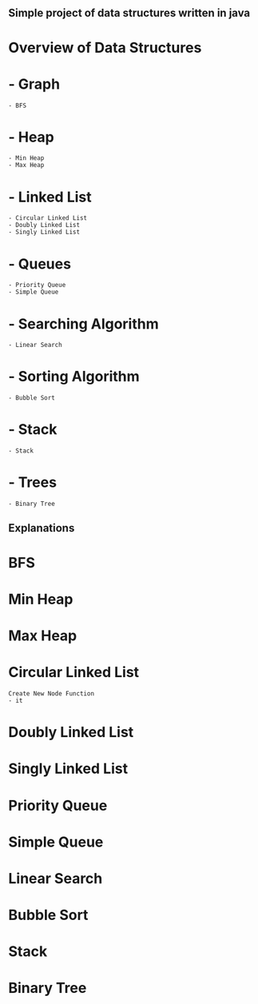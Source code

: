 ## Simple project of data structures written in java

# Overview of Data Structures
# - Graph
    - BFS
# - Heap
    - Min Heap
    - Max Heap
# - Linked List
    - Circular Linked List
    - Doubly Linked List
    - Singly Linked List
# - Queues
    - Priority Queue
    - Simple Queue
# - Searching Algorithm
    - Linear Search
# - Sorting Algorithm
    - Bubble Sort
# - Stack
    - Stack
# - Trees
    - Binary Tree

## Explanations
# BFS
# Min Heap
# Max Heap
# Circular Linked List
    Create New Node Function
    - it 
# Doubly Linked List
# Singly Linked List
# Priority Queue
# Simple Queue
# Linear Search
# Bubble Sort
# Stack
# Binary Tree 











